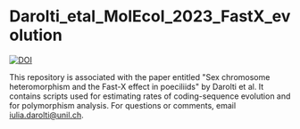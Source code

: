 # Darolti_etal_MolEcol_2023_FastX_evolution

[![DOI](https://zenodo.org/badge/470313355.svg)](https://zenodo.org/badge/latestdoi/470313355)

This repository is associated with the paper entitled "Sex chromosome heteromorphism and the Fast-X effect in poeciliids" by Darolti et al. It contains scripts used for estimating rates of coding-sequence evolution and for polymorphism analysis. For questions or comments, email iulia.darolti@unil.ch.
